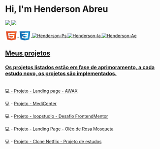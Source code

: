 <h1>Hi, I'm Henderson Abreu</h1>
<div align="center" style="display: flex; justify-content: start;">
  <a href="https://github.com/Hendyws/">
  <img height="150em" src="https://github-readme-stats.vercel.app/api?username=Hendyws&show_icons=true&theme=dark&include_all_commits=true&count_private=true"/>
  <img height="150em" src="https://github-readme-stats.vercel.app/api/top-langs/?username=Hendyws&layout=compact&langs_count=7&theme=dark"/>
</div>
<div style="display: inline_block"><br>
  <!--<img align="center" alt="Henderson-Js" height="30" width="40" src="https://raw.githubusercontent.com/devicons/devicon/master/icons/javascript/javascript-plain.svg">-->
  <img align="center" alt="Henderson-HTML" height="30" width="40" src="https://raw.githubusercontent.com/devicons/devicon/master/icons/html5/html5-original.svg">
  <img align="center" alt="Henderson-CSS" height="30" width="40" src="https://raw.githubusercontent.com/devicons/devicon/master/icons/css3/css3-original.svg">
  <img align="center" alt="Henderson-Ps" height="30" width="40" src="https://cdn.jsdelivr.net/gh/devicons/devicon/icons/photoshop/photoshop-plain.svg">
  <img align="center" alt="Henderson-Ia" height="30" width="40" src="https://cdn.jsdelivr.net/gh/devicons/devicon/icons/illustrator/illustrator-plain.svg">
  <img align="center" alt="Henderson-Ae" height="30" width="40" src="https://cdn.jsdelivr.net/gh/devicons/devicon/icons/aftereffects/aftereffects-plain.svg" />
</div>

## Meus projetos
### Os projetos listados estão em fase de aprimoramento, a cada estudo novo, os projetos são implementados.<br><br>

💻 - [Projeto - Landing page - AWAX](https://hendyws.github.io/Awax/)<br><br>
💻 - [Projeto - MediCenter](https://hendyws.github.io/Modelo-Site-Saude/)<br><br>
💻 - [Projeto - loopstudio - Desafio FrontendMentor](https://hendyws.github.io/loopstudio-landing-page/)<br><br>
💻 - [Projeto - Landing Page - Oléo de Rosa Mosqueta](https://hendyws.github.io/oleorosamosqueta-version-landpage/)<br><br>
💻 - [Projeto - Clone Netflix - Projeto de estudos](https://hendyws.github.io/clone-project-netflix/)<br><br>
